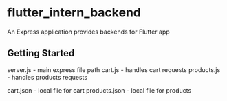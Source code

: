 # flutter_intern_backend

An Express application provides backends for Flutter app

## Getting Started

server.js - main express file path
cart.js - handles cart requests
products.js - handles products requests

cart.json - local file for cart
products.json - local file for products